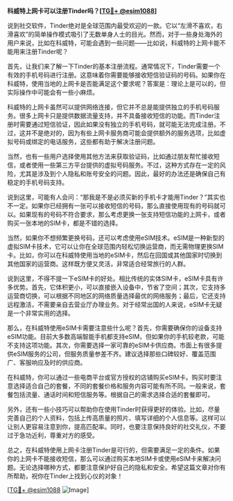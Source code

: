 **科威特上网卡可以注册Tinder吗？[[TG💪+ @esim1088](https://t.me/s/esim1088)]**

说到社交软件，Tinder绝对是全球范围内最受欢迎的一款。它以“左滑不喜欢，右滑喜欢”的简单操作模式吸引了无数单身人士的目光。然而，对于一些身处海外的用户来说，比如在科威特，可能会遇到一些问题——比如说，科威特的上网卡能不能用来注册Tinder呢？

首先，让我们来了解一下Tinder的基本注册流程。通常情况下，Tinder需要一个有效的手机号码进行注册。这意味着你需要能够接收短信验证码的号码。如果你在科威特，使用当地的上网卡是否能满足这个要求呢？答案是：理论上是可以的，但实际操作中可能会有一些小麻烦。

科威特的上网卡虽然可以提供网络连接，但它并不总是能提供独立的手机号码服务。很多上网卡只是提供数据流量支持，并不具备接收短信的功能。而Tinder注册时需要通过短信验证，因此如果没有独立的手机号码，就可能无法完成注册。不过，这并不是绝对的，因为有些上网卡服务商可能会提供额外的服务选项，比如虚拟号码或绑定的电话服务，这些都有助于解决注册问题。

当然，也有一些用户选择使用其他方法来获取验证码，比如通过朋友帮忙接收短信，或者使用一些第三方平台提供的虚拟号码服务。不过，这种方式存在一定的风险，尤其是涉及到个人隐私和账号安全的问题。因此，最好的办法还是确保自己有稳定的手机号码支持。

说到这里，可能有人会问：“那我是不是必须买新的手机卡才能用Tinder？”其实也不一定。如果你已经拥有一张可以接收短信的号码，那么直接使用现有的号码就可以。如果现有的号码不符合要求，那么考虑更换一张支持短信功能的上网卡，或者购买一张本地的SIM卡，都是不错的选择。

当然，如果你不想频繁更换号码，还可以考虑使用eSIM技术。eSIM是一种新型的虚拟SIM卡技术，它可以让你在全球范围内轻松切换运营商，而无需物理更换SIM卡。比如，你可以在科威特使用当地的eSIM卡，然后在回国或其他国家时切换到其他国家的运营商。这样既方便又灵活，非常适合经常旅行的人群。

说到这里，不得不提一下eSIM卡的好处。相比传统的实体SIM卡，eSIM卡具有许多优势。首先，它体积更小，可以直接嵌入设备中，节省了空间；其次，它支持多运营商切换，可以根据不同地区的网络质量选择最优的网络服务；最后，它还支持远程激活，不需要亲自去营业厅办理业务。对于经常出国的人来说，eSIM卡无疑是一个非常实用的选择。

那么，在科威特使用eSIM卡需要注意些什么呢？首先，你需要确保你的设备支持eSIM功能。目前大多数高端智能手机都支持eSIM，但如果你的手机较老款，可能不支持这项功能。其次，你需要选择一家可靠的eSIM卡供应商。市面上有很多提供eSIM服务的公司，但服务质量参差不齐。建议选择那些口碑较好、覆盖范围广、客服响应及时的供应商。

在科威特，你可以通过一些电商平台或官方授权的店铺购买eSIM卡。购买时要注意选择适合自己的套餐，不同的套餐价格和服务内容可能有所不同。一般来说，套餐包括流量、通话时间和短信服务等。根据自己的需求选择合适的套餐即可。

另外，还有一些小技巧可以帮助你在使用Tinder时获得更好的体验。比如，尽量完善自己的个人资料，包括上传高质量的照片、填写详细的个人信息等。这样可以让别人更容易注意到你，提高匹配率。同时，也要注意保持良好的社交礼仪，不要过于急功近利，尊重对方的感受。

总之，在科威特使用上网卡注册Tinder是可行的，但需要满足一定的条件。如果你的上网卡不能接收短信，那么可以通过购买本地SIM卡或使用eSIM卡来解决问题。无论选择哪种方式，都要注意保护好自己的隐私和安全。希望这篇文章对你有所帮助，祝你在Tinder上找到心仪的对象！

[[TG💪+ @esim1088](https://t.me/s/esim1088) ![Image](https://i.postimg.cc/4NQfJmqS/Snipaste-2025-05-13-00-14-12.png)]